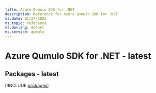 ```yaml
---
title: Azure Qumulo SDK for .NET
description: Reference for Azure Qumulo SDK for .NET
ms.date: 01/27/2025
ms.topic: reference
ms.devlang: dotnet
ms.service: qumulo
---
```

# Azure Qumulo SDK for .NET - latest
## Packages - latest
[!INCLUDE [packages](qumulo-index.md)]